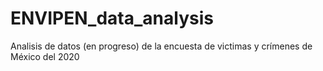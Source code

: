 # ENVIPEN_data_analysis
Analisis de datos (en progreso) de la encuesta de victimas y crímenes de México del 2020 
